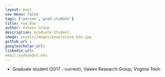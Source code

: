```yaml
---
layout: post 
nav-menu: false 
tags: ['person','grad_student']
title: Yue Bao 
author: Valeev Group 
description: Graduate Student 
image: assets/images/people/yue_bao.jpg
github_url : 
googlescholar_url: 
linkedin_url: 
email:yuebao@vt.edu 
---
```

- Graduate student (2017 - current), Valeev Research Group, Virginia Tech


